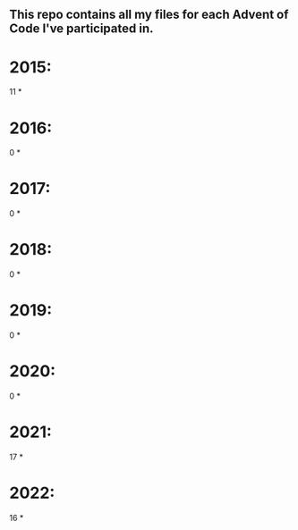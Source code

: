 ## This repo contains all my files for each Advent of Code I've participated in.

# 2015:
11 *
# 2016:
0 *
# 2017:
0 *
# 2018:
0 *
# 2019:
0 *
# 2020:
0 *
# 2021:
17 *
# 2022:
16 *

